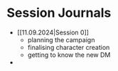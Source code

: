 # Session Journals
- [[11.09.2024|Session 0]]
	- planning the campaign
	- finalising character creation
	- getting to know the new DM
- 
